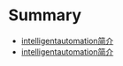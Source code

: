# Summary

* [intelligentautomation简介](README.md)
* [intelligentautomation简介](intelligentautomationjian-jie.md)

